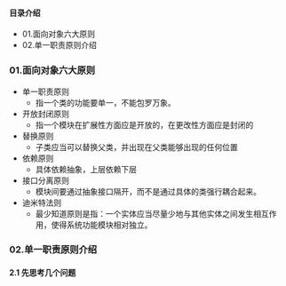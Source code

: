 #### 目录介绍
- 01.面向对象六大原则
- 02.单一职责原则介绍




### 01.面向对象六大原则
- 单一职责原则
    - 指一个类的功能要单一，不能包罗万象。
- 开放封闭原则
    - 指一个模块在扩展性方面应是开放的，在更改性方面应是封闭的
- 替换原则
    - 子类应当可以替换父类，并出现在父类能够出现的任何位置
- 依赖原则
    - 具体依赖抽象，上层依赖下层
- 接口分离原则
    - 模块间要通过抽象接口隔开，而不是通过具体的类强行耦合起来。
- 迪米特法则
    - 最少知道原则是指：一个实体应当尽量少地与其他实体之间发生相互作用，使得系统功能模块相对独立。


### 02.单一职责原则介绍
#### 2.1 先思考几个问题










